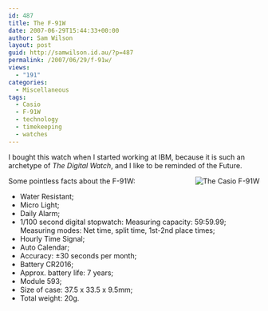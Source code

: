 ```yaml
---
id: 487
title: The F-91W
date: 2007-06-29T15:44:33+00:00
author: Sam Wilson
layout: post
guid: http://samwilson.id.au/?p=487
permalink: /2007/06/29/f-91w/
views:
  - "191"
categories:
  - Miscellaneous
tags:
  - Casio
  - F-91W
  - technology
  - timekeeping
  - watches
---
```

I bought this watch when I started working at IBM, because it is such an archetype of _The Digital Watch_, and I like to be reminded of the Future.

<img src="/wp-content/uploads/2007/2007-06-29 Casio F-91W.jpg" alt="The Casio F-91W" style="float:right; margin-left:0.5em" />

Some pointless facts about the F-91W:

* Water Resistant;
* Micro Light;
* Daily Alarm;
* 1/100 second digital stopwatch: Measuring capacity: 59:59.99; Measuring modes: Net time, split time, 1st-2nd place times;
* Hourly Time Signal;
* Auto Calendar;
* Accuracy: ±30 seconds per month;
* Battery CR2016;
* Approx. battery life: 7 years;
* Module 593;
* Size of case: 37.5 x 33.5 x 9.5mm;
* Total weight: 20g.
